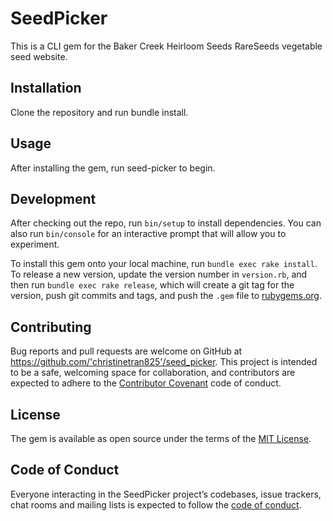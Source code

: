 # SeedPicker

This is a CLI gem for the Baker Creek Heirloom Seeds RareSeeds vegetable seed website.

## Installation

Clone the repository and run bundle install.

## Usage

After installing the gem, run seed-picker to begin.

## Development

After checking out the repo, run `bin/setup` to install dependencies. You can also run `bin/console` for an interactive prompt that will allow you to experiment.

To install this gem onto your local machine, run `bundle exec rake install`. To release a new version, update the version number in `version.rb`, and then run `bundle exec rake release`, which will create a git tag for the version, push git commits and tags, and push the `.gem` file to [rubygems.org](https://rubygems.org).

## Contributing

Bug reports and pull requests are welcome on GitHub at https://github.com/'christinetran825'/seed_picker. This project is intended to be a safe, welcoming space for collaboration, and contributors are expected to adhere to the [Contributor Covenant](http://contributor-covenant.org) code of conduct.

## License

The gem is available as open source under the terms of the [MIT License](http://opensource.org/licenses/MIT).

## Code of Conduct

Everyone interacting in the SeedPicker project’s codebases, issue trackers, chat rooms and mailing lists is expected to follow the [code of conduct](https://github.com/'christinetran825'/seed_picker/blob/master/CODE_OF_CONDUCT.md).
